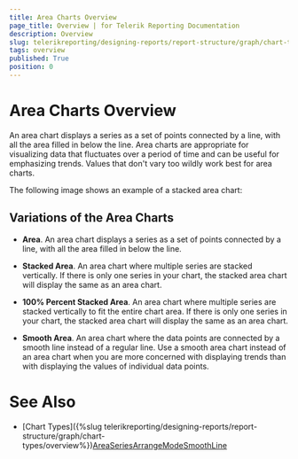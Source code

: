 ```yaml
---
title: Area Charts Overview
page_title: Overview | for Telerik Reporting Documentation
description: Overview
slug: telerikreporting/designing-reports/report-structure/graph/chart-types/area-charts/overview
tags: overview
published: True
position: 0
---
```


# Area Charts Overview



An area chart displays a series as a set of points connected by a line, with all the area filled in below the line.
        Area charts are appropriate for visualizing data that fluctuates over a period of time and can be useful for emphasizing trends.
        Values that don't vary too wildly work best for area charts.
      

The following image shows an example of a stacked area chart:

## Variations of the Area Charts

* __Area__. An area chart displays a series as a set of points connected by a line, with all the area filled in below the line.
            

* __Stacked Area__. An area chart where multiple series are stacked vertically.
              If there is only one series in your chart, the stacked area chart will display the same as an area chart.
            

* __100% Percent Stacked Area__. An area chart where multiple series are stacked vertically
              to fit the entire chart area. If there is only one series in your chart, the stacked area chart will display the same as an area chart.
            

* __Smooth Area__. An area chart where the data points are connected by a smooth line instead of a regular line.
              Use a smooth area chart instead of an area chart when you are more concerned with displaying trends than with displaying the values of individual data points.
            

# See Also


 * [Chart Types]({%slug telerikreporting/designing-reports/report-structure/graph/chart-types/overview%})[AreaSeries](/reporting/api/Telerik.Reporting.AreaSeries)[ArrangeMode](/reporting/api/Telerik.Reporting.GraphSeries2D#collapsible-Telerik_Reporting_GraphSeries2D_ArrangeMode)[SmoothLine](/reporting/api/Telerik.Reporting.AreaSeries#collapsible-Telerik_Reporting_AreaSeries_SmoothLine)
